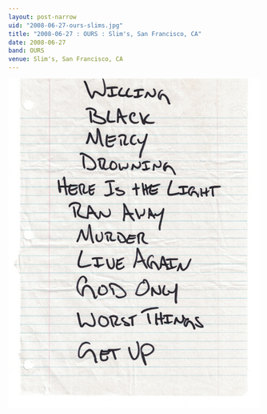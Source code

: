 ```yaml
---
layout: post-narrow
uid: "2008-06-27-ours-slims.jpg"
title: "2008-06-27 : OURS : Slim's, San Francisco, CA"
date: 2008-06-27
band: OURS
venue: Slim's, San Francisco, CA
---
```


<div class="showcase">
  <img src="/img/2008/06/20080627-Ours-Slims.jpg" alt="2008-06-27-ours-slims.jpg">
</div>
